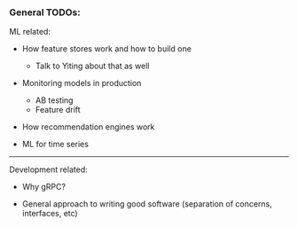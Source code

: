 

### General TODOs:


ML related:
- How feature stores work and how to build one
  
  - Talk to Yiting about that as well

- Monitoring models in production
    - AB testing
    - Feature drift

- How recommendation engines work

- ML for time series 

---

Development related:

- Why gRPC?

- General approach to writing good software (separation of concerns, interfaces, etc)
